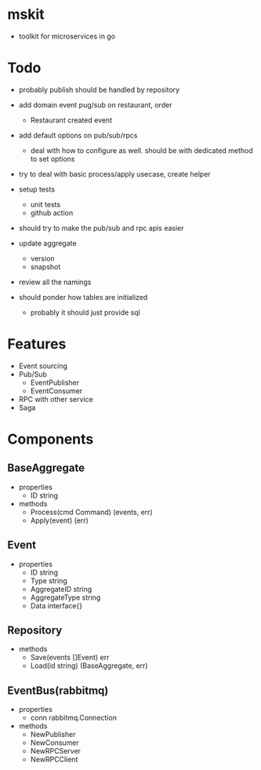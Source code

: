 # mskit
- toolkit for microservices in go

# Todo
- probably publish should be handled by repository
- add domain event pug/sub on restaurant, order
  - Restaurant created event
- add default options on pub/sub/rpcs
  - deal with how to configure as well. should be with dedicated method to set options
- try to deal with basic process/apply usecase, create helper
- setup tests
  - unit tests
  - github action
- should try to make the pub/sub and rpc apis easier
- update aggregate
  - version
  - snapshot
- review all the namings

- should ponder how tables are initialized
  - probably it should just provide sql

# Features
- Event sourcing
- Pub/Sub
  - EventPublisher
  - EventConsumer
- RPC with other service
- Saga

# Components
## BaseAggregate
- properties
  - ID string
- methods
  - Process(cmd Command) (events, err)
  - Apply(event) (err)

## Event
- properties
  - ID string
  - Type string
  - AggregateID string
  - AggregateType string
  - Data interface{}

## Repository
- methods
  - Save(events []Event) err
  - Load(id string) (BaseAggregate, err)

## EventBus(rabbitmq)
- properties
  - conn rabbitmq.Connection
- methods
  - NewPublisher
  - NewConsumer
  - NewRPCServer
  - NewRPCClient
